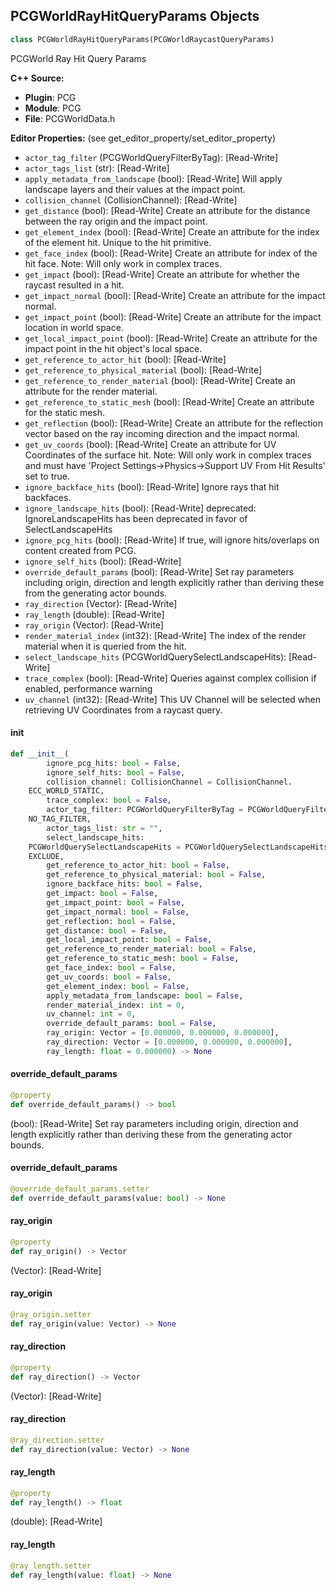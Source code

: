 ## PCGWorldRayHitQueryParams Objects

```python
class PCGWorldRayHitQueryParams(PCGWorldRaycastQueryParams)
```

PCGWorld Ray Hit Query Params

**C++ Source:**

- **Plugin**: PCG
- **Module**: PCG
- **File**: PCGWorldData.h

**Editor Properties:** (see get_editor_property/set_editor_property)

- ``actor_tag_filter`` (PCGWorldQueryFilterByTag):  [Read-Write]
- ``actor_tags_list`` (str):  [Read-Write]
- ``apply_metadata_from_landscape`` (bool):  [Read-Write] Will apply landscape layers and their values at the impact point.
- ``collision_channel`` (CollisionChannel):  [Read-Write]
- ``get_distance`` (bool):  [Read-Write] Create an attribute for the distance between the ray origin and the impact point.
- ``get_element_index`` (bool):  [Read-Write] Create an attribute for the index of the element hit. Unique to the hit primitive.
- ``get_face_index`` (bool):  [Read-Write] Create an attribute for index of the hit face. Note: Will only work in complex traces.
- ``get_impact`` (bool):  [Read-Write] Create an attribute for whether the raycast resulted in a hit.
- ``get_impact_normal`` (bool):  [Read-Write] Create an attribute for the impact normal.
- ``get_impact_point`` (bool):  [Read-Write] Create an attribute for the impact location in world space.
- ``get_local_impact_point`` (bool):  [Read-Write] Create an attribute for the impact point in the hit object's local space.
- ``get_reference_to_actor_hit`` (bool):  [Read-Write]
- ``get_reference_to_physical_material`` (bool):  [Read-Write]
- ``get_reference_to_render_material`` (bool):  [Read-Write] Create an attribute for the render material.
- ``get_reference_to_static_mesh`` (bool):  [Read-Write] Create an attribute for the static mesh.
- ``get_reflection`` (bool):  [Read-Write] Create an attribute for the reflection vector based on the ray incoming direction and the impact normal.
- ``get_uv_coords`` (bool):  [Read-Write] Create an attribute for UV Coordinates of the surface hit. Note: Will only work in complex traces and must have 'Project Settings->Physics->Support UV From Hit Results' set to true.
- ``ignore_backface_hits`` (bool):  [Read-Write] Ignore rays that hit backfaces.
- ``ignore_landscape_hits`` (bool):  [Read-Write]
  deprecated: IgnoreLandscapeHits has been deprecated in favor of SelectLandscapeHits
- ``ignore_pcg_hits`` (bool):  [Read-Write] If true, will ignore hits/overlaps on content created from PCG.
- ``ignore_self_hits`` (bool):  [Read-Write]
- ``override_default_params`` (bool):  [Read-Write] Set ray parameters including origin, direction and length explicitly rather than deriving these from the generating actor bounds.
- ``ray_direction`` (Vector):  [Read-Write]
- ``ray_length`` (double):  [Read-Write]
- ``ray_origin`` (Vector):  [Read-Write]
- ``render_material_index`` (int32):  [Read-Write] The index of the render material when it is queried from the hit.
- ``select_landscape_hits`` (PCGWorldQuerySelectLandscapeHits):  [Read-Write]
- ``trace_complex`` (bool):  [Read-Write] Queries against complex collision if enabled, performance warning
- ``uv_channel`` (int32):  [Read-Write] This UV Channel will be selected when retrieving UV Coordinates from a raycast query.

<a id="unreal.PCGWorldRayHitQueryParams.__init__"></a>

#### __init__

```python
def __init__(
        ignore_pcg_hits: bool = False,
        ignore_self_hits: bool = False,
        collision_channel: CollisionChannel = CollisionChannel.
    ECC_WORLD_STATIC,
        trace_complex: bool = False,
        actor_tag_filter: PCGWorldQueryFilterByTag = PCGWorldQueryFilterByTag.
    NO_TAG_FILTER,
        actor_tags_list: str = "",
        select_landscape_hits:
    PCGWorldQuerySelectLandscapeHits = PCGWorldQuerySelectLandscapeHits.
    EXCLUDE,
        get_reference_to_actor_hit: bool = False,
        get_reference_to_physical_material: bool = False,
        ignore_backface_hits: bool = False,
        get_impact: bool = False,
        get_impact_point: bool = False,
        get_impact_normal: bool = False,
        get_reflection: bool = False,
        get_distance: bool = False,
        get_local_impact_point: bool = False,
        get_reference_to_render_material: bool = False,
        get_reference_to_static_mesh: bool = False,
        get_face_index: bool = False,
        get_uv_coords: bool = False,
        get_element_index: bool = False,
        apply_metadata_from_landscape: bool = False,
        render_material_index: int = 0,
        uv_channel: int = 0,
        override_default_params: bool = False,
        ray_origin: Vector = [0.000000, 0.000000, 0.000000],
        ray_direction: Vector = [0.000000, 0.000000, 0.000000],
        ray_length: float = 0.000000) -> None
```

<a id="unreal.PCGWorldRayHitQueryParams.override_default_params"></a>

#### override_default_params

```python
@property
def override_default_params() -> bool
```

(bool):  [Read-Write] Set ray parameters including origin, direction and length explicitly rather than deriving these from the generating actor bounds.

<a id="unreal.PCGWorldRayHitQueryParams.override_default_params"></a>

#### override_default_params

```python
@override_default_params.setter
def override_default_params(value: bool) -> None
```

<a id="unreal.PCGWorldRayHitQueryParams.ray_origin"></a>

#### ray_origin

```python
@property
def ray_origin() -> Vector
```

(Vector):  [Read-Write]

<a id="unreal.PCGWorldRayHitQueryParams.ray_origin"></a>

#### ray_origin

```python
@ray_origin.setter
def ray_origin(value: Vector) -> None
```

<a id="unreal.PCGWorldRayHitQueryParams.ray_direction"></a>

#### ray_direction

```python
@property
def ray_direction() -> Vector
```

(Vector):  [Read-Write]

<a id="unreal.PCGWorldRayHitQueryParams.ray_direction"></a>

#### ray_direction

```python
@ray_direction.setter
def ray_direction(value: Vector) -> None
```

<a id="unreal.PCGWorldRayHitQueryParams.ray_length"></a>

#### ray_length

```python
@property
def ray_length() -> float
```

(double):  [Read-Write]

<a id="unreal.PCGWorldRayHitQueryParams.ray_length"></a>

#### ray_length

```python
@ray_length.setter
def ray_length(value: float) -> None
```

<a id="unreal.PCGActorSelectorSettings"></a>